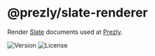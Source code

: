 # @prezly/slate-renderer

Render [Slate](https://www.slatejs.org/) documents used at [Prezly](https://www.prezly.com/).

![Version](https://img.shields.io/npm/v/@prezly/slate-renderer)
![License](https://img.shields.io/npm/l/@prezly/slate-renderer)
